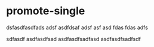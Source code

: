 # promote-single

dsfasdfasdfads
adsf
asdfdsaf
adsf
asf
asd
fdas
fdas
adfs

sdfasdf
asdfasdfsad
asdfasdfsadfasd
asdfasdfsadfsdf



